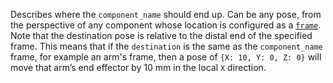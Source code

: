 Describes where the `component_name` should end up.
Can be any pose, from the perspective of any component whose location is configured as a [`frame`](../frame-system/).
Note that the destination pose is relative to the distal end of the specified frame.
This means that if the `destination` is the same as the `component_name` frame, for example an arm's frame, then a pose of `{X: 10, Y: 0, Z: 0}` will move that arm’s end effector by 10 mm in the local `X` direction.
